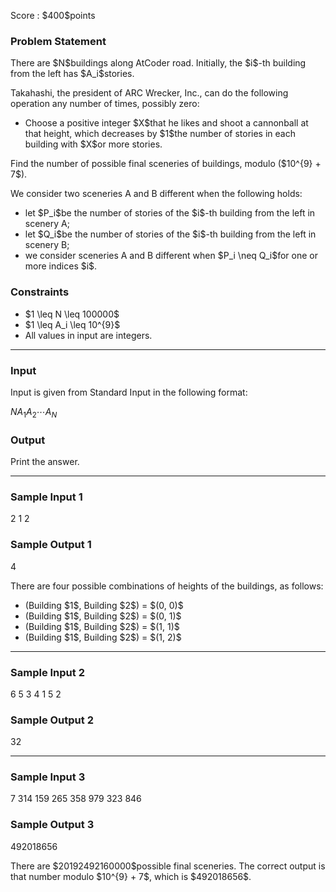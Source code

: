 
<div>

<span>

<span>

<p>
Score : $400$points
</p>

<div>

<section>

### **Problem Statement**

<p>
There are $N$buildings along AtCoder road. Initially, the $i$-th building from the left has $A_i$stories.
</p>

<p>
Takahashi, the president of ARC Wrecker, Inc., can do the following operation any number of times, possibly zero:
</p>

<ul>

<li>
Choose a positive integer $X$that he likes and shoot a cannonball at that height, which decreases by $1$the number of stories in each building with $X$or more stories. 
</li>

</ul>

<p>
Find the number of possible final sceneries of buildings, modulo ($10^{9} + 7$).
</p>

<p>
We consider two sceneries A and B different when the following holds:
</p>

<ul>

<li>
let $P_i$be the number of stories of the $i$-th building from the left in scenery A;
</li>

<li>
let $Q_i$be the number of stories of the $i$-th building from the left in scenery B;
</li>

<li>
we consider sceneries A and B different when $P_i \neq Q_i$for one or more indices $i$.
</li>

</ul>

</section>

</div>

<div>

<section>

### **Constraints**

<ul>

<li>
$1 \leq N \leq 100000$
</li>

<li>
$1 \leq A_i \leq 10^{9}$
</li>

<li>
All values in input are integers.
</li>

</ul>

</section>

</div>

---

<div>

<div>

<section>

### **Input**

<p>
Input is given from Standard Input in the following format:
</p>

<div>

$N$$A_1$$A_2$$\cdots$$A_N$
</div>

</section>

</div>

<div>

<section>

### **Output**

<p>
Print the answer.
</p>

</section>

</div>

</div>

---

<div>

<section>

### **Sample Input 1**

<div>

2
1 2

</div>

</section>

</div>

<div>

<section>

### **Sample Output 1**

<div>

4

</div>

<p>
There are four possible combinations of heights of the buildings, as follows:
</p>

<ul>

<li>
(Building $1$, Building $2$) = $(0, 0)$
</li>

<li>
(Building $1$, Building $2$) = $(0, 1)$
</li>

<li>
(Building $1$, Building $2$) = $(1, 1)$
</li>

<li>
(Building $1$, Building $2$) = $(1, 2)$
</li>

</ul>

</section>

</div>

---

<div>

<section>

### **Sample Input 2**

<div>

6
5 3 4 1 5 2

</div>

</section>

</div>

<div>

<section>

### **Sample Output 2**

<div>

32

</div>

</section>

</div>

---

<div>

<section>

### **Sample Input 3**

<div>

7
314 159 265 358 979 323 846

</div>

</section>

</div>

<div>

<section>

### **Sample Output 3**

<div>

492018656

</div>

<p>
There are $20192492160000$possible final sceneries. The correct output is that number modulo $10^{9} + 7$, which is $492018656$.
</p>

</section>

</div>

</span>

</span>

</div>
